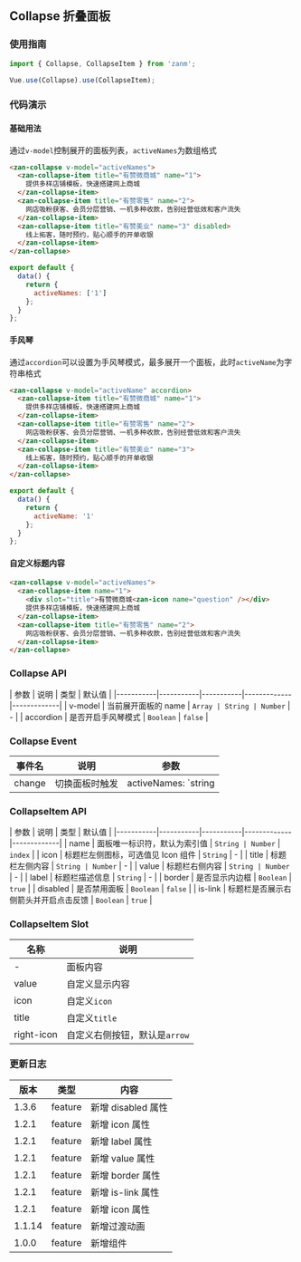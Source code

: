 ## Collapse 折叠面板

### 使用指南
``` javascript
import { Collapse, CollapseItem } from 'zanm';

Vue.use(Collapse).use(CollapseItem);
```

### 代码演示

#### 基础用法
通过`v-model`控制展开的面板列表，`activeNames`为数组格式

```html
<zan-collapse v-model="activeNames">
  <zan-collapse-item title="有赞微商城" name="1">
    提供多样店铺模板，快速搭建网上商城
  </zan-collapse-item>
  <zan-collapse-item title="有赞零售" name="2">
    网店吸粉获客、会员分层营销、一机多种收款，告别经营低效和客户流失
  </zan-collapse-item>
  <zan-collapse-item title="有赞美业" name="3" disabled>
    线上拓客，随时预约，贴心顺手的开单收银
  </zan-collapse-item>
</zan-collapse>
```

``` javascript
export default {
  data() {
    return {
      activeNames: ['1']
    };
  }
};
```

#### 手风琴
通过`accordion`可以设置为手风琴模式，最多展开一个面板，此时`activeName`为字符串格式

```html
<zan-collapse v-model="activeName" accordion>
  <zan-collapse-item title="有赞微商城" name="1">
    提供多样店铺模板，快速搭建网上商城
  </zan-collapse-item>
  <zan-collapse-item title="有赞零售" name="2">
    网店吸粉获客、会员分层营销、一机多种收款，告别经营低效和客户流失
  </zan-collapse-item>
  <zan-collapse-item title="有赞美业" name="3">
    线上拓客，随时预约，贴心顺手的开单收银
  </zan-collapse-item>
</zan-collapse>
```

``` javascript
export default {
  data() {
    return {
      activeName: '1'
    };
  }
};
```

#### 自定义标题内容

```html
<zan-collapse v-model="activeNames">
  <zan-collapse-item name="1">
    <div slot="title">有赞微商城<zan-icon name="question" /></div>
    提供多样店铺模板，快速搭建网上商城
  </zan-collapse-item>
  <zan-collapse-item title="有赞零售" name="2">
    网店吸粉获客、会员分层营销、一机多种收款，告别经营低效和客户流失
  </zan-collapse-item>
</zan-collapse>
```



### Collapse API

| 参数 | 说明 | 类型 | 默认值 |
|-----------|-----------|-----------|-------------|-------------|
| v-model | 当前展开面板的 name | `Array | String | Number` | - |
| accordion | 是否开启手风琴模式 | `Boolean` | `false` |

### Collapse Event

| 事件名 | 说明 | 参数 |
|-----------|-----------|-----------|
| change | 切换面板时触发 | activeNames: `string | array` |

### CollapseItem API

| 参数 | 说明 | 类型 | 默认值 |
|-----------|-----------|-----------|-------------|-------------|
| name | 面板唯一标识符，默认为索引值 | `String | Number` | `index` |
| icon | 标题栏左侧图标，可选值见 Icon 组件 | `String` | - |
| title | 标题栏左侧内容 | `String | Number` | - |
| value | 标题栏右侧内容 | `String | Number` | - |
| label | 标题栏描述信息 | `String` | - |
| border | 是否显示内边框 | `Boolean` | `true` |
| disabled | 是否禁用面板 | `Boolean` | `false` |
| is-link | 标题栏是否展示右侧箭头并开启点击反馈 | `Boolean` | `true` |

### CollapseItem Slot

| 名称 | 说明 |
|-----------|-----------|
| - | 面板内容 |
| value | 自定义显示内容 |
| icon | 自定义`icon` |
| title | 自定义`title` |
| right-icon | 自定义右侧按钮，默认是`arrow` |

### 更新日志

| 版本 | 类型 | 内容 |
|-----------|-----------|-----------|
| 1.3.6 | feature | 新增 disabled 属性 |
| 1.2.1 | feature | 新增 icon 属性 |
| 1.2.1 | feature | 新增 label 属性 |
| 1.2.1 | feature | 新增 value 属性 |
| 1.2.1 | feature | 新增 border 属性 |
| 1.2.1 | feature | 新增 is-link 属性 |
| 1.2.1 | feature | 新增 icon 属性 |
| 1.1.14 | feature | 新增过渡动画 |
| 1.0.0 | feature | 新增组件 |
